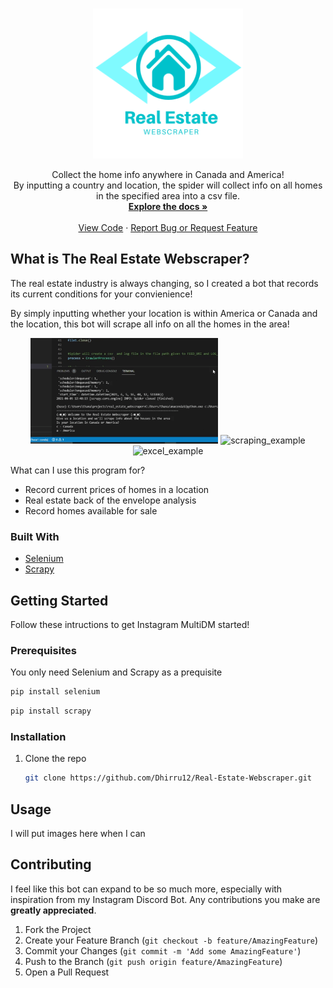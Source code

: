  <!-- PROJECT LOGO -->
<br />
<p align="center">
  <a>
    <img src="images/Home Security Logo.png" alt="Logo" width="240" height="240">
  </a>
 
   <p align="center">
    Collect the home info anywhere in Canada and America!
    <br />
    By inputting a country and location, the spider will collect info on all homes in the specified area into a csv file.
    <br />
    <a href="https://github.com/Dhirru12/Real-Estate-Webscraper/blob/main/README.md"><strong>Explore the docs »</strong></a>
    <br />
    <br />
    <a href="https://github.com/Dhirru12/Real-Estate-Webscraper/blob/main/real_estate_webscraper/spiders/house_info.py">View Code</a>
    ·
    <a href="https://github.com/Dhirru12/Real-Estate-Webscraper/issues">Report Bug or Request Feature</a>
  </p>
</p>

<!-- ABOUT THE PROJECT -->
## What is The Real Estate Webscraper?
The real estate industry is always changing, so I created a bot that records its current conditions for your convienience!

By simply inputting whether your location is within America or Canada and the location, this bot will scrape all info on all the homes in the area!

<p float="left" align="center">
   <img src="images/Input_example.gif" alt="input_example" width="300" height="169">
   <img src="images/Zillow_Example.gif" alt="scraping_example" width="300" height="169">
   <img src="images/Excel_result_example.gif" alt="excel_example" width="300" height="169">
</p>


What can I use this program for?
* Record current prices of homes in a location
* Real estate back of the envelope analysis
* Record homes available for sale


### Built With
* [Selenium](https://www.selenium.dev)
* [Scrapy](https://scrapy.org/)



<!-- GETTING STARTED -->
## Getting Started

Follow these intructions to get Instagram MultiDM started!

### Prerequisites

You only need Selenium and Scrapy as a prequisite
  ```sh
  pip install selenium
  ```
  
  ```sh
  pip install scrapy
  ```

### Installation

1. Clone the repo
   ```sh
   git clone https://github.com/Dhirru12/Real-Estate-Webscraper.git
   ```
   

<!-- USAGE EXAMPLES -->
## Usage

I will put images here when I can




<!-- CONTRIBUTING -->
## Contributing

I feel like this bot can expand to be so much more, especially with inspiration from my Instagram Discord Bot. Any contributions you make are **greatly appreciated**.

1. Fork the Project
2. Create your Feature Branch (`git checkout -b feature/AmazingFeature`)
3. Commit your Changes (`git commit -m 'Add some AmazingFeature'`)
4. Push to the Branch (`git push origin feature/AmazingFeature`)
5. Open a Pull Request

